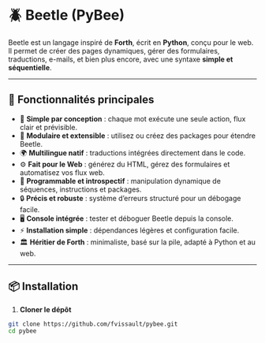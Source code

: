 # 🪲 Beetle (PyBee)

Beetle est un langage inspiré de **Forth**, écrit en **Python**, conçu pour le web.  
Il permet de créer des pages dynamiques, gérer des formulaires, traductions, e-mails, et bien plus encore, avec une syntaxe **simple et séquentielle**.

---

## 🚀 Fonctionnalités principales

- 🧠 **Simple par conception** : chaque mot exécute une seule action, flux clair et prévisible.  
- 🔗 **Modulaire et extensible** : utilisez ou créez des packages pour étendre Beetle.  
- 🌍 **Multilingue natif** : traductions intégrées directement dans le code.  
- ⚙️ **Fait pour le Web** : générez du HTML, gérez des formulaires et automatisez vos flux web.  
- 🧩 **Programmable et introspectif** : manipulation dynamique de séquences, instructions et packages.  
- 🔒 **Précis et robuste** : système d’erreurs structuré pour un débogage facile.  
- 🖥️ **Console intégrée** : tester et déboguer Beetle depuis la console.  
- ⚡ **Installation simple** : dépendances légères et configuration facile.  
- 🏛️ **Héritier de Forth** : minimaliste, basé sur la pile, adapté à Python et au web.

---

## 📦 Installation

1. **Cloner le dépôt**
```bash
git clone https://github.com/fvissault/pybee.git
cd pybee
